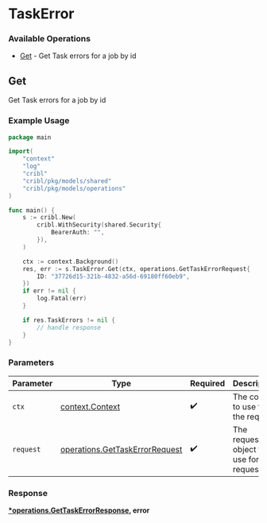 # TaskError

### Available Operations

* [Get](#get) - Get Task errors for a job by id

## Get

Get Task errors for a job by id

### Example Usage

```go
package main

import(
	"context"
	"log"
	"cribl"
	"cribl/pkg/models/shared"
	"cribl/pkg/models/operations"
)

func main() {
    s := cribl.New(
        cribl.WithSecurity(shared.Security{
            BearerAuth: "",
        }),
    )

    ctx := context.Background()
    res, err := s.TaskError.Get(ctx, operations.GetTaskErrorRequest{
        ID: "37726d15-321b-4832-a56d-69180ff60eb9",
    })
    if err != nil {
        log.Fatal(err)
    }

    if res.TaskErrors != nil {
        // handle response
    }
}
```

### Parameters

| Parameter                                                                        | Type                                                                             | Required                                                                         | Description                                                                      |
| -------------------------------------------------------------------------------- | -------------------------------------------------------------------------------- | -------------------------------------------------------------------------------- | -------------------------------------------------------------------------------- |
| `ctx`                                                                            | [context.Context](https://pkg.go.dev/context#Context)                            | :heavy_check_mark:                                                               | The context to use for the request.                                              |
| `request`                                                                        | [operations.GetTaskErrorRequest](../../models/operations/gettaskerrorrequest.md) | :heavy_check_mark:                                                               | The request object to use for the request.                                       |


### Response

**[*operations.GetTaskErrorResponse](../../models/operations/gettaskerrorresponse.md), error**

